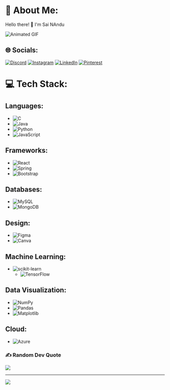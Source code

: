 # 💫 About Me:
Hello there! 👋 I'm Sai NAndu

![Animated GIF](https://i.pinimg.com/originals/81/17/8b/81178b47a8598f0c81c4799f2cdd4057.gif)

## 🌐 Socials:
[![Discord](https://img.shields.io/badge/Discord-%237289DA.svg?logo=discord&logoColor=white)](https://discord.gg/Nandu#1669) [![Instagram](https://img.shields.io/badge/Instagram-%23E4405F.svg?logo=Instagram&logoColor=white)](https://instagram.com/sainandu_k) [![LinkedIn](https://img.shields.io/badge/LinkedIn-%230077B5.svg?logo=linkedin&logoColor=white)](https://linkedin.com/in/sai-nandu-1a1075225/) [![Pinterest](https://img.shields.io/badge/Pinterest-%23E60023.svg?logo=Pinterest&logoColor=white)](https://pinterest.com/sainandupatel6888/)

# 💻 Tech Stack:

## Languages:
- ![C](https://img.shields.io/badge/c-%2300599C.svg?style=for-the-badge&logo=c&logoColor=white)
- ![Java](https://img.shields.io/badge/java-%23ED8B00.svg?style=for-the-badge&logo=openjdk&logoColor=white)
- ![Python](https://img.shields.io/badge/python-3670A0?style=for-the-badge&logo=python&logoColor=ffdd54)
- ![JavaScript](https://img.shields.io/badge/javascript-%23323330.svg?style=for-the-badge&logo=javascript&logoColor=%23F7DF1E)

## Frameworks:
- ![React](https://img.shields.io/badge/react-%2320232a.svg?style=for-the-badge&logo=react&logoColor=%2361DAFB)
- ![Spring](https://img.shields.io/badge/spring-%236DB33F.svg?style=for-the-badge&logo=spring&logoColor=white)
- ![Bootstrap](https://img.shields.io/badge/bootstrap-%238511FA.svg?style=for-the-badge&logo=bootstrap&logoColor=white)

## Databases:
- ![MySQL](https://img.shields.io/badge/mysql-%2300000f.svg?style=for-the-badge&logo=mysql&logoColor=white)
- ![MongoDB](https://img.shields.io/badge/MongoDB-%234ea94b.svg?style=for-the-badge&logo=mongodb&logoColor=white)

## Design:
- ![Figma](https://img.shields.io/badge/figma-%23F24E1E.svg?style=for-the-badge&logo=figma&logoColor=white)
- ![Canva](https://img.shields.io/badge/Canva-%2300C4CC.svg?style=for-the-badge&logo=Canva&logoColor=white)

## Machine Learning:
- ![scikit-learn](https://img.shields.io/badge/scikit--learn-%23F7931E.svg?style=for-the-badge&logo=scikit-learn&logoColor=white)
  - ![TensorFlow](https://img.shields.io/badge/TensorFlow-%23FF6F00.svg?style=for-the-badge&logo=TensorFlow&logoColor=white)

## Data Visualization:
- ![NumPy](https://img.shields.io/badge/numpy-%23013243.svg?style=for-the-badge&logo=numpy&logoColor=white)
- ![Pandas](https://img.shields.io/badge/pandas-%23150458.svg?style=for-the-badge&logo=pandas&logoColor=white)
- ![Matplotlib](https://img.shields.io/badge/Matplotlib-%23ffffff.svg?style=for-the-badge&logo=Matplotlib&logoColor=black)

## Cloud:
- ![Azure](https://img.shields.io/badge/azure-%230072C6.svg?style=for-the-badge&logo=microsoftazure&logoColor=white)

### ✍️ Random Dev Quote
![](https://quotes-github-readme.vercel.app/api?type=horizontal&theme=light)

---

[![](https://visitcount.itsvg.in/api?id=sainanduk&icon=0&color=6)](https://visitcount.itsvg.in)

<!-- Proudly created with GPRM (https://gprm.itsvg.in) -->
